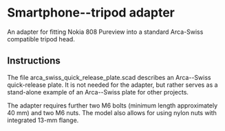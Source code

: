 # Smartphone--tripod adapter
An adapter for fitting Nokia 808 Pureview into a standard Arca-Swiss compatible
tripod head.

## Instructions
The file arca_swiss_quick_release_plate.scad describes an Arca--Swiss
quick-release plate. It is not needed for the adapter, but rather serves as a
stand-alone example of an Arca--Swiss plate for other projects.

The adapter requires further two M6 bolts (minimum length approximately 40 mm)
and two M6 nuts. The model also allows for using nylon nuts with integrated
13-mm flange.

